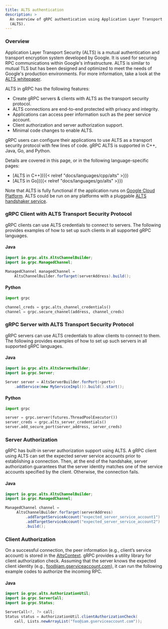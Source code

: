```yaml
---
title: ALTS authentication
description: >
  An overview of gRPC authentication using Application Layer Transport Security
  (ALTS).
---
```


### Overview

Application Layer Transport Security (ALTS) is a mutual authentication and
transport encryption system developed by Google. It is used for securing RPC
communications within Google's infrastructure. ALTS is similar to mutual TLS
but has been designed and optimized to meet the needs of Google's production
environments. For more information, take a look at the
[ALTS whitepaper](https://cloud.google.com/security/encryption-in-transit/application-layer-transport-security).

ALTS in gRPC has the following features:

- Create gRPC servers & clients with ALTS as the transport security protocol.
- ALTS connections are end-to-end protected with privacy and integrity.
- Applications can access peer information such as the peer service account.
- Client authorization and server authorization support.
- Minimal code changes to enable ALTS.

gRPC users can configure their applications to use ALTS as a transport security
protocol with few lines of code. gRPC ALTS is supported in C++, Java, Go, and
Python.

Details are covered in this page, or in the following language-specific
pages:

- [ALTS in C++]({{< relref "docs/languages/cpp/alts" >}})
- [ALTS in Go]({{< relref "docs/languages/go/alts" >}})

Note that ALTS is fully functional if the application runs on
[Google Cloud Platform](https://cloud.google.com). ALTS could be run on any
platforms with a pluggable
[ALTS handshaker service](https://github.com/grpc/grpc/blob/7e367da22a137e2e7caeae8342c239a91434ba50/src/proto/grpc/gcp/handshaker.proto#L224-L234).

### gRPC Client with ALTS Transport Security Protocol

gRPC clients can use ALTS credentials to connect to servers. The following
provides examples of how to set up such clients in all supported gRPC languages.

#### Java

```java
import io.grpc.alts.AltsChannelBuilder;
import io.grpc.ManagedChannel;

ManagedChannel managedChannel =
    AltsChannelBuilder.forTarget(serverAddress).build();
```

#### Python

```python
import grpc

channel_creds = grpc.alts_channel_credentials()
channel = grpc.secure_channel(address, channel_creds)
```

### gRPC Server with ALTS Transport Security Protocol

gRPC servers can use ALTS credentials to allow clients to connect to them. The
following provides examples of how to set up such servers in all supported gRPC
languages.

#### Java

```java
import io.grpc.alts.AltsServerBuilder;
import io.grpc.Server;

Server server = AltsServerBuilder.forPort(<port>)
    .addService(new MyServiceImpl()).build().start();

```

#### Python

```python
import grpc

server = grpc.server(futures.ThreadPoolExecutor())
server_creds = grpc.alts_server_credentials()
server.add_secure_port(server_address, server_creds)
```

### Server Authorization

gRPC has built-in server authorization support using ALTS. A gRPC client using
ALTS can set the expected server service accounts prior to establishing a
connection. Then, at the end of the handshake, server authorization guarantees
that the server identity matches one of the service accounts specified
by the client. Otherwise, the connection fails.

#### Java

```java
import io.grpc.alts.AltsChannelBuilder;
import io.grpc.ManagedChannel;

ManagedChannel channel =
     AltsChannelBuilder.forTarget(serverAddress)
         .addTargetServiceAccount("expected_server_service_account1")
         .addTargetServiceAccount("expected_server_service_account2")
         .build();
```

### Client Authorization

On a successful connection, the peer information (e.g., client’s service
account) is stored in the
[AltsContext](https://github.com/grpc/grpc/blob/master/src/proto/grpc/gcp/altscontext.proto).
gRPC provides a utility library for
client authorization check. Assuming that the server knows the expected client
identity (e.g., foo@iam.gserviceaccount.com), it can run the following example
codes to authorize the incoming RPC.

#### Java

```java
import io.grpc.alts.AuthorizationUtil;
import io.grpc.ServerCall;
import io.grpc.Status;

ServerCall<?, ?> call;
Status status = AuthorizationUtil.clientAuthorizationCheck(
    call, Lists.newArrayList("foo@iam.gserviceaccount.com"));
```
